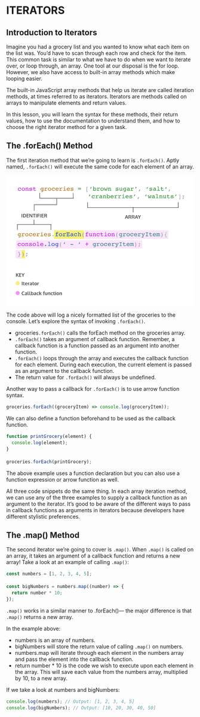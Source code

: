 # ITERATORS

## Introduction to Iterators

Imagine you had a grocery list and you wanted to know what each item on the list was. You’d have to scan through each row and check for the item. This common task is similar to what we have to do when we want to iterate over, or loop through, an array. One tool at our disposal is the for loop. However, we also have access to built-in array methods which make looping easier.

The built-in JavaScript array methods that help us iterate are called iteration methods, at times referred to as iterators. Iterators are methods called on arrays to manipulate elements and return values.

In this lesson, you will learn the syntax for these methods, their return values, how to use the documentation to understand them, and how to choose the right iterator method for a given task.

## The .forEach() Method

The first iteration method that we’re going to learn is `.forEach()`. Aptly named, `.forEach()` will execute the same code for each element of an array.

![iterator anatomy](/images/iterator%20anatomy.svg)

The code above will log a nicely formatted list of the groceries to the console. Let’s explore the syntax of invoking `.forEach()`.

- groceries`.forEach()` calls the forEach method on the groceries array.
- `.forEach()` takes an argument of callback function. Remember, a callback function is a function passed as an argument into another function.
- `.forEach()` loops through the array and executes the callback function for each element. During each execution, the current element is passed as an argument to the callback function.
- The return value for `.forEach()` will always be undefined.

Another way to pass a callback for `.forEach()` is to use arrow function syntax.

```js
groceries.forEach((groceryItem) => console.log(groceryItem));
```

We can also define a function beforehand to be used as the callback function.

```js
function printGrocery(element) {
  console.log(element);
}

groceries.forEach(printGrocery);
```

The above example uses a function declaration but you can also use a function expression or arrow function as well.

All three code snippets do the same thing. In each array iteration method, we can use any of the three examples to supply a callback function as an argument to the iterator. It’s good to be aware of the different ways to pass in callback functions as arguments in iterators because developers have different stylistic preferences.

## The .map() Method

The second iterator we’re going to cover is `.map()`. When `.map()` is called on an array, it takes an argument of a callback function and returns a new array! Take a look at an example of calling `.map()`:

```js
const numbers = [1, 2, 3, 4, 5];

const bigNumbers = numbers.map((number) => {
  return number * 10;
});
```

`.map()` works in a similar manner to .forEach()— the major difference is that `.map()` returns a new array.

In the example above:

- numbers is an array of numbers.
- bigNumbers will store the return value of calling `.map()` on numbers.
- numbers.map will iterate through each element in the numbers array and pass the element into the callback function.
- return number \* 10 is the code we wish to execute upon each element in the array. This will save each value from the numbers array, multiplied by 10, to a new array.

If we take a look at numbers and bigNumbers:

```js
console.log(numbers); // Output: [1, 2, 3, 4, 5]
console.log(bigNumbers); // Output: [10, 20, 30, 40, 50]
```

